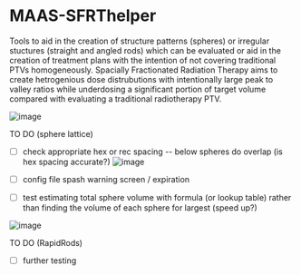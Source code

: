 # MAAS-SFRThelper
Tools to aid in the creation of structure patterns (spheres) or irregular stuctures (straight and angled rods) which can be evaluated or aid in the creation of treatment plans with the intention of not covering traditional PTVs homogeneously.  Spacially Fractionated Radiation Therapy aims to create hetrogenious dose distrubutions with intentionally large peak to valley ratios while underdosing a significant portion of target volume compared with evaluating a traditional radiotherapy PTV.

![image](https://user-images.githubusercontent.com/78000769/208208126-4f09074f-26c7-480d-b6c4-e39e48f5a51d.png)

TO DO (sphere lattice)
- [ ] check appropriate hex or rec spacing -- below spheres do overlap (is hex spacing accurate?)
![image](https://user-images.githubusercontent.com/78000769/208203204-f994c36a-5f87-457b-b798-429d7170fa16.png)
- [ ] config file spash warning screen / expiration
- [ ] test estimating total sphere volume with formula (or lookup table) rather than finding the volume of each sphere for largest (speed up?)


![image](https://user-images.githubusercontent.com/78000769/230758343-ae3d1334-f64c-4a13-919c-07731ebce0e1.png)


TO DO (RapidRods)
- [ ] further testing
